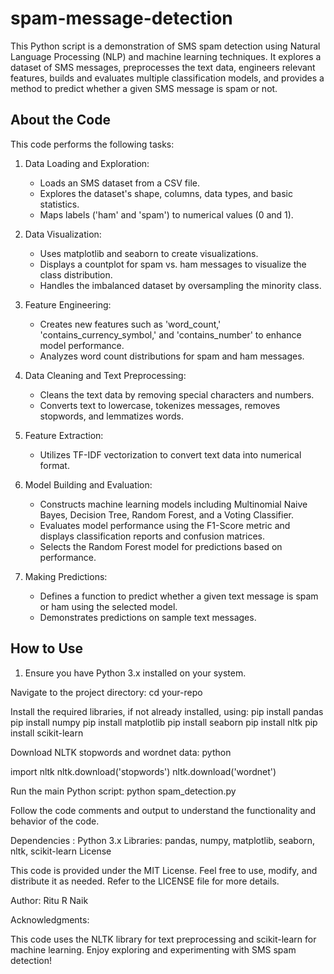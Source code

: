 # spam-message-detection

This Python script is a demonstration of SMS spam detection using Natural Language Processing (NLP) and machine learning techniques. 
It explores a dataset of SMS messages, preprocesses the text data, engineers relevant features, builds and evaluates multiple classification models,
and provides a method to predict whether a given SMS message is spam or not.

## About the Code

This code performs the following tasks:

1. Data Loading and Exploration:
   - Loads an SMS dataset from a CSV file.
   - Explores the dataset's shape, columns, data types, and basic statistics.
   - Maps labels ('ham' and 'spam') to numerical values (0 and 1).

2. Data Visualization:
   - Uses matplotlib and seaborn to create visualizations.
   - Displays a countplot for spam vs. ham messages to visualize the class distribution.
   - Handles the imbalanced dataset by oversampling the minority class.

3. Feature Engineering:
   - Creates new features such as 'word_count,' 'contains_currency_symbol,' and 'contains_number' to enhance model performance.
   - Analyzes word count distributions for spam and ham messages.

4. Data Cleaning and Text Preprocessing:
   - Cleans the text data by removing special characters and numbers.
   - Converts text to lowercase, tokenizes messages, removes stopwords, and lemmatizes words.

5. Feature Extraction:
   - Utilizes TF-IDF vectorization to convert text data into numerical format.

6. Model Building and Evaluation:
   - Constructs machine learning models including Multinomial Naive Bayes, Decision Tree, Random Forest, and a Voting Classifier.
   - Evaluates model performance using the F1-Score metric and displays classification reports and confusion matrices.
   - Selects the Random Forest model for predictions based on performance.

7. Making Predictions:
   - Defines a function to predict whether a given text message is spam or ham using the selected model.
   - Demonstrates predictions on sample text messages.

## How to Use

1. Ensure you have Python 3.x installed on your system.


Navigate to the project directory:
cd your-repo

Install the required libraries, if not already installed, using:
pip install pandas 
pip install numpy 
pip install matplotlib 
pip install seaborn 
pip install nltk 
pip install scikit-learn

Download NLTK stopwords and wordnet data:
python

import nltk
nltk.download('stopwords')
nltk.download('wordnet')

Run the main Python script:
python spam_detection.py

Follow the code comments and output to understand the functionality and behavior of the code.

Dependencies : 
Python 3.x
Libraries: pandas, numpy, matplotlib, seaborn, nltk, scikit-learn
License

This code is provided under the MIT License. Feel free to use, modify, and distribute it as needed. Refer to the LICENSE file for more details.

Author: 
Ritu R Naik

Acknowledgments: 

This code uses the NLTK library for text preprocessing and scikit-learn for machine learning.
Enjoy exploring and experimenting with SMS spam detection!


